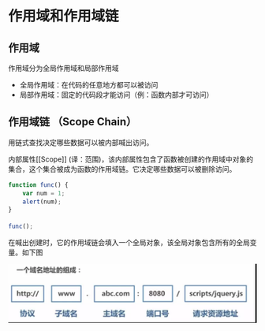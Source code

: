 # 作用域和作用域链

## 作用域

作用域分为全局作用域和局部作用域

* 全局作用域：在代码的任意地方都可以被访问
* 局部作用域：固定的代码段才能访问（例：函数内部才可访问）

## 作用域链 （Scope Chain）

用链式查找决定哪些数据可以被内部喊出访问。

内部属性[[Scope]] (译：范围)，该内部属性包含了函数被创建的作用域中对象的集合，这个集合被成为函数的作用域链。它决定哪些数据可以被删除访问。

```js
function func() {
    var num = 1;
    alert(num);
}

func();
```

在喊出创建时，它的作用域链会填入一个全局对象，该全局对象包含所有的全局变量。如下图

![avatar](/images/cross-domain/img1.png)










